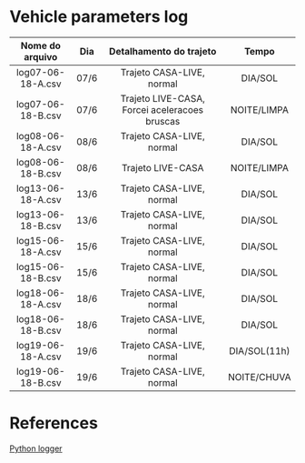 # Vehicle parameters log


| Nome do arquivo | Dia | Detalhamento do trajeto |  Tempo | 
| :---------------------: | :------:| :---------------------: | :------:| 
| log07-06-18-A.csv | 07/6 | Trajeto CASA-LIVE, normal  |  DIA/SOL | 
| log07-06-18-B.csv | 07/6 | Trajeto LIVE-CASA, Forcei aceleracoes bruscas |  NOITE/LIMPA |
| log08-06-18-A.csv | 08/6 | Trajeto CASA-LIVE, normal  |  DIA/SOL | 
| log08-06-18-B.csv | 08/6 | Trajeto LIVE-CASA|  NOITE/LIMPA |
| log13-06-18-A.csv | 13/6 | Trajeto CASA-LIVE, normal  |  DIA/SOL | 
| log13-06-18-B.csv | 13/6 | Trajeto CASA-LIVE, normal  |  DIA/SOL | 
| log15-06-18-A.csv | 15/6 | Trajeto CASA-LIVE, normal  |  DIA/SOL | 
| log15-06-18-B.csv | 15/6 | Trajeto CASA-LIVE, normal  |  DIA/SOL | 
| log18-06-18-A.csv | 18/6 | Trajeto CASA-LIVE, normal  |  DIA/SOL | 
| log18-06-18-B.csv | 18/6 | Trajeto CASA-LIVE, normal  |  DIA/SOL | 
| log19-06-18-A.csv | 19/6 | Trajeto CASA-LIVE, normal  |  DIA/SOL(11h) | 
| log19-06-18-B.csv | 19/6 | Trajeto CASA-LIVE, normal  |  NOITE/CHUVA | 


# References

[Python logger](https://engineersportal.com/blog/2018/2/25/python-datalogger-reading-the-serial-output-from-arduino-to-analyze-data-using-pyserial)
